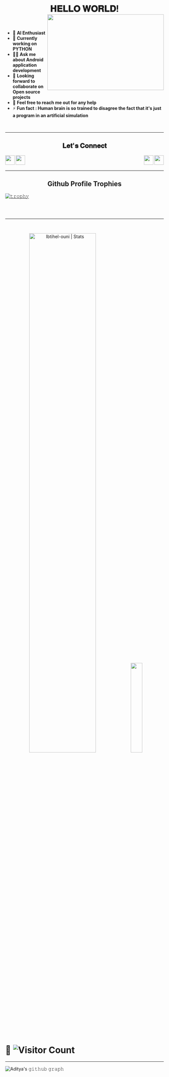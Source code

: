 <h1 align="center"> 𝐇𝐄𝐋𝐋𝐎 𝐖𝐎𝐑𝐋𝐃!
<img src= "https://theintercept.imgix.net/wp-uploads/sites/1/2018/03/Intercept_FB_3-1521757151.gif" height="240px" width="370px" align="right">
</h1>
<br>

- 🤖 **AI Enthusiast** 
- 🚀 **Currently working on PYTHON** 
- 👨‍💻 **Ask me about Android application development**
- 🤝 **Looking forward to collaborate on Open source projects** 
- 💬 **Feel free to reach me out for any help** 
- ⚡ **Fun fact : Human brain is so trained to disagree the fact that it's just a program in an artificial simulation**


<br>
<hr>

<h2 align="center">𝐋𝐞𝐭'𝐬 𝐂𝐨𝐧𝐧𝐞𝐜𝐭</h2>
  
[<img height="30" align="left" src="https://img.shields.io/badge/linkedin-blue.svg?&style=for-the-badge&logo=linkedin&logoColor=white" />][LinkedIn]
[<img height="30" align="left" src="https://img.shields.io/badge/twitter-%231DA1F2.svg?&style=for-the-badge&logo=twitter&logoColor=white" />][Twitter]
[<img height="30" align="right" src = "https://img.shields.io/badge/Youtube-%23E4405F.svg?&style=for-the-badge&logo=Youtube&logoColor=white"/>][Youtube] 
[<img height="30" align="right" src = "https://img.shields.io/badge/Facebook-036be4.svg?&style=for-the-badge&logo=facebook&logoColor=white"/>][Facebook]
<br>
<br>


<hr />

<p align="center">
<!--   <img width="100" src="https://user-images.githubusercontent.com/6661165/91657958-61b4fd00-eb00-11ea-9def-dc7ef5367e34.png" />   -->
  <h2 align="center">Github Profile Trophies</h2>
</p>

[![𝚝𝚛𝚘𝚙𝚑𝚢](https://github-profile-trophy.vercel.app/?username=Sagar0-0&column=8&margin-w=35&margin-h=35&no-bg=true&no-frame=true&theme=radical)](https://github.com/Sagar0-0)

<br>
<br>
<hr>
<br>

<p align="center"> 

  <img width="65%" src="https://github-readme-stats.vercel.app/api?username=Sagar0-0&show_icons=true&theme=gotham" alt="Ibtihel-ouni | Stats" />

  <img width="27%" src="https://github-readme-stats.vercel.app/api/top-langs/?username=Sagar0-0&count_private=true&theme=tokyonight" />
</p>
<!-- 
<div align="center">
<br><p align="centre"><b>Visitors Count</b></p>  
<p align="center"><img align="center" src="https://profile-counter.glitch.me/{Sagar0-0}/count.svg" /></p> 
<br></div>

<hr> -->

 # 👀  ![Visitor Count](https://profile-counter.glitch.me/{Sagar0-0}/count.svg)
 
 
<hr>

 ![Aditya's 𝚐𝚒𝚝𝚑𝚞𝚋 𝚐𝚛𝚊𝚙𝚑](https://activity-graph.herokuapp.com/graph?username=Sagar0-0&theme=redical&hide_border=true&area=true)

[twitter]: https://twitter.com/sagar0_o
[youtube]: https://www.youtube.com/channel/UCbXjqGX2O0UW12AIboO2Psw
[gmail]: https://gmail.com/sagar.0dev/
[linkedin]: https://www.linkedin.com/in/sagar-malhotra7015/
[Facebook]: https://www.facebook.com/


